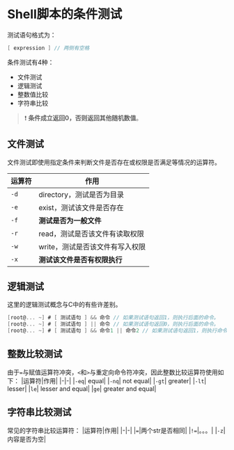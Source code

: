 # Shell脚本的条件测试

测试语句格式为：
```c
[ expression ] // 两侧有空格
```

条件测试有4种：
- 文件测试
- 逻辑测试
- 整数值比较
- 字符串比较

> :exclamation: **条件成立返回0，否则返回其他随机数值**。

## 文件测试

文件测试即使用指定条件来判断文件是否存在或权限是否满足等情况的运算符。

|运算符 | 作用|
|-|-|
|`-d`|directory，测试是否为目录|
|`-e`|exist，测试该文件是否存在|
|`-f`|**测试是否为一般文件**|
|`-r`|read，测试是否该文件有读取权限|
|`-w`|write，测试是否该文件有写入权限|
|`-x`|**测试该文件是否有权限执行**|

## 逻辑测试

这里的逻辑测试概念与C中的有些许差别。

```c
[root@... ~] # [ 测试语句 ] && 命令 // 如果测试语句返回1，则执行后面的命令。
[root@... ~] # [ 测试语句 ] || 命令 // 如果测试语句返回0，则执行后面的命令。
[root@... ~] # [ 测试语句 ] && 命令1 || 命令2 // 如果测试语句返回1，则执行命令1，否则执行命令2。
```

## 整数比较测试

由于`=`与赋值运算符冲突，`<`和`>`与重定向命令符冲突，因此整数比较运算符使用如下：
|运算符|作用|
|-|-|
|`-eq`| equal|
|`-nq`| not equal|
|`-gt`| greater|
|`-lt`| lesser|
|`le`| lesser and equal|
|`ge`| greater and equal|


## 字符串比较测试

常见的字符串比较运算符：
|运算符|作用|
|-|-|
|`=`|两个str是否相同|
|`!=`|。。。|
|`-z`|内容是否为空|

